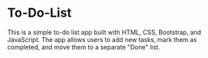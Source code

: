 # To-Do-List
This is a simple to-do list app built with HTML, CSS, Bootstrap, and JavaScript. The app allows users to add new tasks, mark them as completed, and move them to a separate "Done" list.

